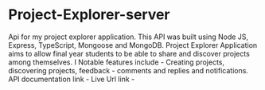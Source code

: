 # Project-Explorer-server
Api for my project explorer application. This API was built using Node JS, Express, TypeScript, Mongoose and MongoDB.
Project Explorer Application aims to allow final year students to be able to share and discover projects among themselves. I
Notable features include - Creating projects, discovering projects, feedback - comments and replies and notifications.
API documentation link - 
Live Url link - 
